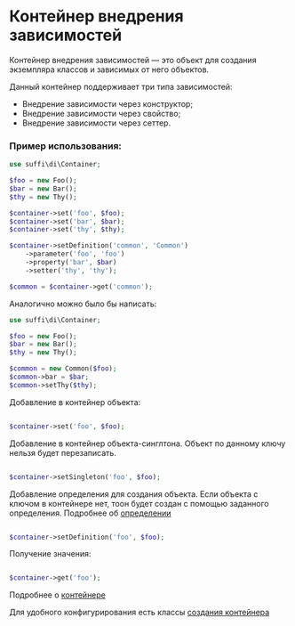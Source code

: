 Контейнер внедрения зависимостей
================================

Контейнер внедрения зависимостей — это объект для создания экземпляра классов и зависимых от него объектов.

Данный контейнер поддерживает три типа зависимостей:

* Внедрение зависимости через конструктор;
* Внедрение зависимости через свойство;
* Внедрение зависимости через сеттер.

### Пример использования:

```php
use suffi\di\Container;

$foo = new Foo();
$bar = new Bar();
$thy = new Thy();

$container->set('foo', $foo);
$container->set('bar', $bar);
$container->set('thy', $thy);

$container->setDefinition('common', 'Common')
    ->parameter('foo', 'foo')
    ->property('bar', $bar)
    ->setter('thy', 'thy');

$common = $container->get('common');
```

Аналогично можно было бы написать:

```php
use suffi\di\Container;

$foo = new Foo();
$bar = new Bar();
$thy = new Thy();

$common = new Common($foo);
$common->bar = $bar;
$common->setThy($thy);

```

Добавление в контейнер объекта:
```php

$container->set('foo', $foo);

```

Добавление в контейнер объекта-синглтона. Объект по данному ключу нельзя будет перезаписать.
```php

$container->setSingleton('foo', $foo);

```

Добавление определения для создания объекта. Если объекта с ключом в контейнере нет, тоон будет создан с помощью заданного определения. Подробнее об [определении](docs/ru/definition.md)
```php

$container->setDefinition('foo', $foo);

```

Получение значения:
```php

$container->get('foo');

```

Подробнее о [контейнере](docs/ru/container.md)

Для удобного конфигурирования есть классы [создания контейнера](docs/ru/builder.md)